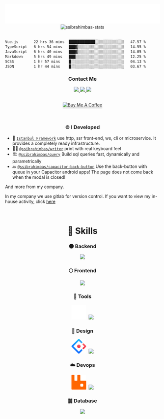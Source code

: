 <div align='center'>
  <img src="./name.svg" alt="Sami Salih İbrahimbaş" />
</div>

<div align="center"><img src="https://github-readme-stats.vercel.app/api?username=ssibrahimbas&show_icons=true&locale=en&theme=material-palenight" alt="ssibrahimbas-stats" /></div>

<br>

<!--START_SECTION:waka-->

```text
Vue.js       22 hrs 36 mins  ████████████░░░░░░░░░░░░░   47.57 %
TypeScript   6 hrs 54 mins   ███▓░░░░░░░░░░░░░░░░░░░░░   14.55 %
JavaScript   6 hrs 40 mins   ███▓░░░░░░░░░░░░░░░░░░░░░   14.05 %
Markdown     5 hrs 49 mins   ███░░░░░░░░░░░░░░░░░░░░░░   12.25 %
SCSS         1 hr 57 mins    █░░░░░░░░░░░░░░░░░░░░░░░░   04.13 %
JSON         1 hr 44 mins    █░░░░░░░░░░░░░░░░░░░░░░░░   03.67 %
```

<!--END_SECTION:waka-->

<div align="center">
  
  <h3>Contact Me</h3>
  
  <div>
    <a href="https://linkedin.com/in/ssibrahimbas" target="_blank">
      <img src="https://img.shields.io/badge/LinkedIn-0077B5?style=for-the-badge&logo=linkedin&logoColor=0e76a8&color=black">
    </a>
    <a href="https://ssibrahimbas.medium.com" target="_blank">
      <img src="https://img.shields.io/badge/Medium-12100E?style=for-the-badge&logo=medium&logoColor=white"/>
    </a>
    <a href="mailto:info@ssibrahimbas.com" target="_blank">
      <img src="https://img.shields.io/badge/Gmail-12100E?style=for-the-badge&logo=gmail&logoColor=white"/>
    </a>
  </div> 
  
</div>

<br/>

<div align="center">

<a href="https://www.buymeacoffee.com/ssibrahimbas" target="_blank"><img src="https://www.buymeacoffee.com/assets/img/custom_images/orange_img.png" alt="Buy Me A Coffee" style="height: 41px !important;width: 174px !important;box-shadow: 0px 3px 2px 0px rgba(190, 190, 190, 0.5) !important;-webkit-box-shadow: 0px 3px 2px 0px rgba(190, 190, 190, 0.5) !important;" ></a>

</div>

<br/>

<h3 align="center">© I Developed</h3>

- 💫 [`Istanbul Framework`](https://github.com/istanbulnode) use http, ssr front-end, ws, cli or microservice. It provides a completely ready infrastructure. 
- ✍🏻 [`@ssibrahimbas/writer`](https://github.com/ssibrahimbas/writer) print with real keyboard feel
- 🏗 [`@ssibrahimbas/query`](https://github.com/ssibrahimbas/query) Build sql queries fast, dynamically and parametrically
- 🔙 [`@ssibrahimbas/capacitor-back-button`](https://github.com/ssibrahimbas/capacitor-backbutton) Use the back-button with queue in your Capacitor android apps! The page does not come back when the modal is closed!

And more from my company.

In my company we use gitlab for version control. If you want to view my in-house activity, click [here](https://gitlab.com/ssibrahimbas)

<br/>

<p align="center">
<h1 align="center">🚀 Skills</h1>
</p>

<h3 align="center">🌑 Backend</h3>

<p align="center">
<img src="https://skillicons.dev/icons?i=nodejs,go,php,nestjs,express">
</p>

<h3 align="center">🌕 Frontend</h3>

<p align="center">
<img src="https://skillicons.dev/icons?i=vue,react,angular,js,jquery">
</p>

<h3 align="center">🔨 Tools

<p align="center">
<img src="./images/logo-dark.svg" width="48" height="48">&nbsp;
<img src="https://skillicons.dev/icons?i=typescript">
</p>

<h3 align="center">🎨 Design</h3>

<p align="center">
<img src="./images/KDpgvguMpGfqaHPjicRK.svg" width="48" height="48">&nbsp;
<img src="https://skillicons.dev/icons?i=js,sass,css,styledcomponents">
</p>

<h3 align="center">☁️ Devops</h3>

<p align="center">
<img src="./images/rabbitmq-icon-svgrepo-com.svg" width="48" height="48">&nbsp;
<img src="https://skillicons.dev/icons?i=redis,nginx,kubernetes,docker">
</p>

<h3 align="center">䷛ Database</h3>

<p align="center">
<img src="https://skillicons.dev/icons?i=mongodb,mysql,postgresql">
</p>
